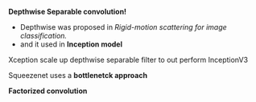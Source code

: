 **Depthwise Separable convolution!**
* Depthwise was proposed in *Rigid-motion scattering for image classification.*
* and it used in **Inception model**

Xception scale up depthwise separable filter to out perform InceptionV3

Squeezenet uses a **bottlenetck approach**

**Factorized convolution**